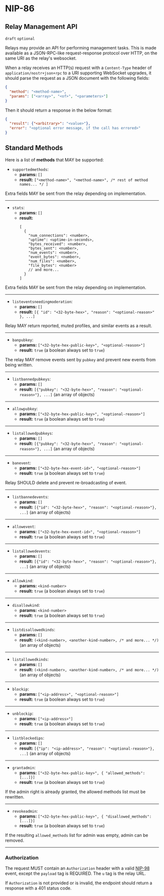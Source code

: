 NIP-86
======

Relay Management API
--------------------

`draft` `optional`

Relays may provide an API for performing management tasks. This is made available as a JSON-RPC-like request-response protocol over HTTP, on the same URI as the relay's websocket.

When a relay receives an HTTP(s) request with a `Content-Type` header of `application/nostr+json+rpc` to a URI supporting WebSocket upgrades, it should parse the request as a JSON document with the following fields:

```json
{
  "method": "<method-name>",
  "params": ["<array>", "<of>", "<parameters>"]
}
```

Then it should return a response in the below format:

```json
{
  "result": {"<arbitrary>": "<value>"},
  "error": "<optional error message, if the call has errored>"
}
```

## Standard Methods

Here is a list of **methods** that MAY be supported:

* `supportedmethods`: 
  - **params:** `[]`
  - **result:** `["<method-name>", "<method-name>", /* rest of method names... */ ]`

Extra fields MAY be sent from the relay depending on implementation.

---

* `stats`: 
  - **params:** `[]`
  - **result:**
    ```jsonc
    [
      {
        "num_connections": <number>,
        "uptime": <uptime-in-seconds>,
        "bytes_received": <number>,
        "bytes_sent": <number>,
        "num_events": <number>,
        "event_bytes": <number>,
        "num_files": <number>,
        "file_bytes": <number>
        // and more...
      }
    ]
    ```

Extra fields MAY be sent from the relay depending on implementation.

---

* `listeventsneedingmoderation`: 
  - **params:** `[]`
  - **result:** `[{ "id": "<32-byte-hex>", "reason": "<optional-reason>" }, ...]`

Relay MAY return reported, muted profiles, and similar events as a result.

---

* `banpubkey`: 
  - **params:** `["<32-byte-hex-public-key>", "<optional-reason>"]`
  - **result:** `true` (a boolean always set to `true`)

The relay MAY remove events sent by `pubkey` and prevent new events from being written.

---

* `listbannedpubkeys`: 
  - **params:** `[]`
  - **result:** `[{"pubkey": "<32-byte-hex>", "reason": "<optional-reason>"}, ...]` (an array of objects)

---

* `allowpubkey`: 
  - **params:** `["<32-byte-hex-public-key>", "<optional-reason>"]`
  - **result:** `true` (a boolean always set to `true`)

---

* `listallowedpubkeys`: 
  - **params:** `[]`
  - **result:** `[{"pubkey": "<32-byte-hex>", "reason": "<optional-reason>"}, ...]` (an array of objects)

---

* `banevent`: 
  - **params:** `["<32-byte-hex-event-id>", "<optional-reason>"]`
  - **result:** `true` (a boolean always set to `true`)

Relay SHOULD delete and prevent re-broadcasting of event.

---

* `listbannedevents`: 
  - **params:** `[]`
  - **result:** `[{"id": "<32-byte-hex>", "reason": "<optional-reason>"}, ...]` (an array of objects)

---

* `allowevent`: 
  - **params:** `["<32-byte-hex-event-id>", "<optional-reason>"]`
  - **result:** `true` (a boolean always set to `true`)

---

* `listallowedevents`: 
  - **params:** `[]`
  - **result:** `[{"id": "<32-byte-hex>", "reason": "<optional-reason>"}, ...]` (an array of objects)

---

* `allowkind`: 
  - **params:** `<kind-number>`
  - **result:** `true` (a boolean always set to `true`)

---

* `disallowkind`: 
  - **params:** `<kind-number>`
  - **result:** `true` (a boolean always set to `true`)

---

* `listdisallowedkinds`: 
  - **params:** `[]`
  - **result:** `(<kind-number>, <another-kind-number>, /* and more... */)` (an array of objects)

---

* `listallowedkinds`: 
  - **params:** `[]`
  - **result:** `(<kind-number>, <another-kind-number>, /* and more... */)` (an array of objects)

---

* `blockip`: 
  - **params:** `["<ip-address>", "<optional-reason>"]`
  - **result:** `true` (a boolean always set to `true`)

---

* `unblockip`: 
  - **params:** `["<ip-address>"]`
  - **result:** `true` (a boolean always set to `true`)

---

* `listblockedips`: 
  - **params:** `[]`
  - **result:** `[{"ip": "<ip-address>", "reason": "<optional-reason>"}, ...]` (an array of objects)

---

* `grantadmin`: 
  - **params:** `["<32-byte-hex-public-key>", { "allowed_methods": [...]}]`
  - **result:** `true` (a boolean always set to `true`)

If the admin right is already granted, the allowed methods list must be rewritten.

---

* `revokeadmin`: 
  - **params:** `["<32-byte-hex-public-key>", { "disallowed_methods": [...]}]`
  - **result:** `true` (a boolean always set to `true`)

If the resulting `allowed_methods` list for admin was empty, admin can be removed.

---

### Authorization

The request MUST contain an `Authorization` header with a valid [NIP-98](./98.md) event, except the `payload` tag is REQUIRED. The `u` tag is the relay URL.

If `Authorization` is not provided or is invalid, the endpoint should return a response with a 401 status code.
